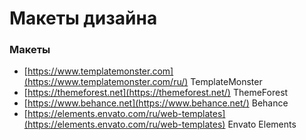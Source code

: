 # Макеты дизайна


<!-- xxxxxxxxxxxxxxxxxxxxxxxxxxxxxxxxxxxxxxxxxxxxxxxxxxxxxxx -->
### Макеты
<!-- xxxxxxxxxxxxxxxxxxxxxxxxxxxxxxxxxxxxxxxxxxxxxxxxxxxxxxx -->
- [https://www.templatemonster.com](https://www.templatemonster.com/ru/) TemplateMonster
- [https://themeforest.net](https://themeforest.net/) ThemeForest
- [https://www.behance.net](https://www.behance.net/) Behance
- [https://elements.envato.com/ru/web-templates](https://elements.envato.com/ru/web-templates) Envato Elements
